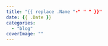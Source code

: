 ```yaml
---
title: "{{ replace .Name "-" " " }}"
date: {{ .Date }}
categories: 
  - "blog"
coverImage: ""
---
```


